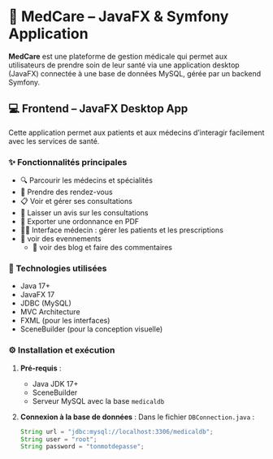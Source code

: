 # 🏥 MedCare – JavaFX & Symfony Application

**MedCare** est une plateforme de gestion médicale qui permet aux utilisateurs de prendre soin de leur santé via une application desktop (JavaFX) connectée à une base de données MySQL, gérée par un backend Symfony.

## 💻 Frontend – JavaFX Desktop App

Cette application permet aux patients et aux médecins d’interagir facilement avec les services de santé.

### ✨ Fonctionnalités principales

- 🔍 Parcourir les médecins et spécialités
- 📅 Prendre des rendez-vous
- 📋 Voir et gérer ses consultations
- 💬 Laisser un avis sur les consultations
- 📄 Exporter une ordonnance en PDF
- 👩‍⚕️ Interface médecin : gérer les patients et les prescriptions
 - 📅 voir des evennements
   - 📅 voir des blog et faire des commentaires

### 🧰 Technologies utilisées

- Java 17+
- JavaFX 17
- JDBC (MySQL)
- MVC Architecture
- FXML (pour les interfaces)
- SceneBuilder (pour la conception visuelle)

### ⚙️ Installation et exécution

1. **Pré-requis** :
   - Java JDK 17+
   - SceneBuilder
   - Serveur MySQL avec la base `medicaldb`

2. **Connexion à la base de données** :
   Dans le fichier `DBConnection.java` :
   ```java
   String url = "jdbc:mysql://localhost:3306/medicaldb";
   String user = "root";
   String password = "tonmotdepasse";
